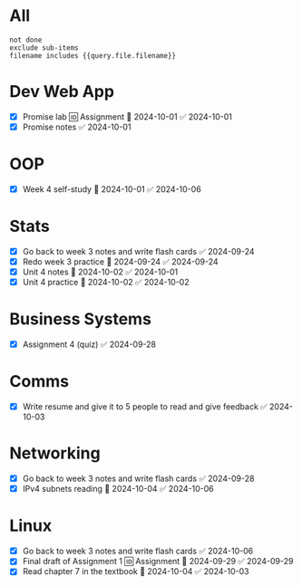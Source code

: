 # All
```tasks
not done
exclude sub-items
filename includes {{query.file.filename}}
```

# Dev Web App
- [x] Promise lab 🆔 Assignment 📅 2024-10-01 ✅ 2024-10-01
- [x] Promise notes ✅ 2024-10-01
# OOP
- [x] Week 4 self-study 📅 2024-10-01 ✅ 2024-10-06
# Stats
- [x] Go back to week 3 notes and write flash cards ✅ 2024-09-24
- [x] Redo week 3 practice 📅 2024-09-24 ✅ 2024-09-24
- [x] Unit 4 notes 📅 2024-10-02 ✅ 2024-10-01
- [x] Unit 4 practice 📅 2024-10-02 ✅ 2024-10-02
# Business Systems
- [x] Assignment 4 (quiz) ✅ 2024-09-28
# Comms
- [x] Write resume and give it to 5 people to read and give feedback ✅ 2024-10-03
# Networking
- [x] Go back to week 3 notes and write flash cards ✅ 2024-09-28
- [x] IPv4 subnets reading 📅 2024-10-04 ✅ 2024-10-06
# Linux
- [x] Go back to week 3 notes and write flash cards ✅ 2024-10-06
- [x] Final draft of Assignment 1 🆔 Assignment 📅 2024-09-29 ✅ 2024-09-29
- [x] Read chapter 7 in the textbook 📅 2024-10-04 ✅ 2024-10-03
